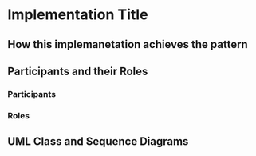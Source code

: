 # Implementation Title

## How this implemanetation achieves the pattern

## Participants and their Roles
### Participants

### Roles

## UML Class and Sequence Diagrams
